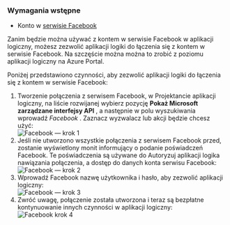 ### <a name="prerequisites"></a>Wymagania wstępne
- Konto w [serwisie Facebook](https://www.facebook.com/) 

Zanim będzie można używać z kontem w serwisie Facebook w aplikacji logiczny, możesz zezwolić aplikacji logiki do łączenia się z kontem w serwisie Facebook. Na szczęście można można to zrobić z poziomu aplikacji logiczny na Azure Portal. 

Poniżej przedstawiono czynności, aby zezwolić aplikacji logiki do łączenia się z kontem w serwisie Facebook:

1. Tworzenie połączenia z serwisem Facebook, w Projektancie aplikacji logiczny, na liście rozwijanej wybierz pozycję **Pokaż Microsoft zarządzane interfejsy API** , a następnie w polu wyszukiwania wprowadź *Facebook* . Zaznacz wyzwalacz lub akcji będzie chcesz użyć:  
  ![Facebook — krok 1](./media/connectors-create-api-facebook/facebook-1.png)
2. Jeśli nie utworzono wszystkie połączenia z serwisem Facebook przed, zostanie wyświetlony monit informujący o podanie poświadczeń Facebook. Te poświadczenia są używane do Autoryzuj aplikacji logika nawiązania połączenia, a dostęp do danych konta serwisu Facebook:  
  ![Facebook — krok 2](./media/connectors-create-api-facebook/facebook-2.png)
3. Wprowadź Facebook nazwę użytkownika i hasło, aby zezwolić aplikacji logiczny:  
  ![Facebook — krok 3](./media/connectors-create-api-facebook/facebook-3.png)   
4. Zwróć uwagę, połączenie została utworzona i teraz są bezpłatne kontynuowanie innych czynności w aplikacji logiczny:  
  ![Facebook krok 4](./media/connectors-create-api-facebook/facebook-4.png)   
